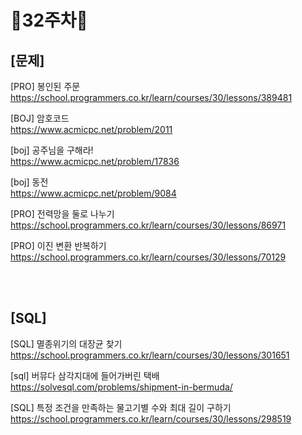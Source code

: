 # 📌32주차📌
## [문제]
[PRO] 봉인된 주문</br>
https://school.programmers.co.kr/learn/courses/30/lessons/389481

[BOJ] 암호코드</br>
https://www.acmicpc.net/problem/2011

[boj] 공주님을 구해라!</br>
https://www.acmicpc.net/problem/17836

[boj] 동전</br>
https://www.acmicpc.net/problem/9084

[PRO] 전력망을 둘로 나누기</br>
https://school.programmers.co.kr/learn/courses/30/lessons/86971

[PRO] 이진 변환 반복하기</br>
https://school.programmers.co.kr/learn/courses/30/lessons/70129

</br></br>

## [SQL]
[SQL] 멸종위기의 대장균 찾기</br>
https://school.programmers.co.kr/learn/courses/30/lessons/301651

[sql] 버뮤다 삼각지대에 들어가버린 택배</br>
https://solvesql.com/problems/shipment-in-bermuda/

[SQL] 특정 조건을 만족하는 물고기별 수와 최대 길이 구하기</br>
https://school.programmers.co.kr/learn/courses/30/lessons/298519